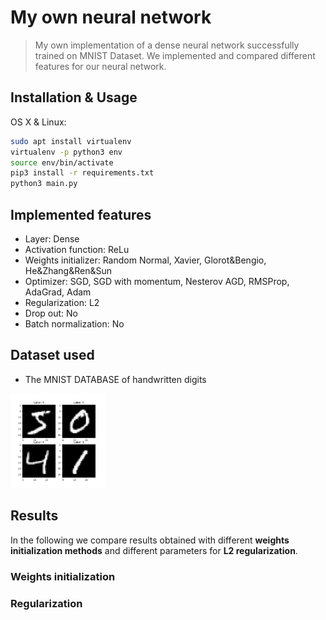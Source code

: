 # My own neural network
> My own implementation of a dense neural network successfully trained on MNIST Dataset. We implemented and compared different features for our neural network.

## Installation & Usage

OS X & Linux:

```sh
sudo apt install virtualenv
virtualenv -p python3 env
source env/bin/activate
pip3 install -r requirements.txt
python3 main.py
```

## Implemented features

* Layer: Dense
* Activation function: ReLu
* Weights initializer: Random Normal, Xavier, Glorot&amp;Bengio, He&amp;Zhang&amp;Ren&amp;Sun
* Optimizer: SGD, SGD with momentum, Nesterov AGD, RMSProp, AdaGrad, Adam
* Regularization: L2
* Drop out: No
* Batch normalization: No

## Dataset used

* The MNIST DATABASE of handwritten digits

<img src="mnist_illustration.png" width="30%">

## Results

In the following we compare results obtained with different **weights initialization methods** and different parameters for **L2 regularization**.

### Weights initialization

### Regularization
